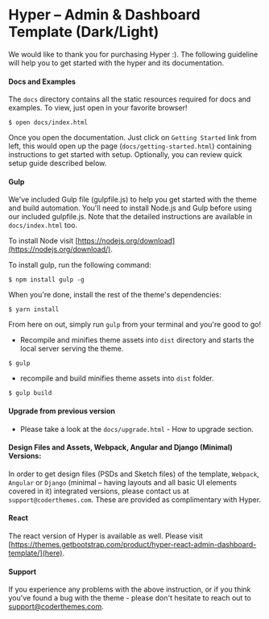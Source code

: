 # Hyper – Admin & Dashboard Template (Dark/Light)

We would like to thank you for purchasing Hyper :). The following guideline will help you to get started with the hyper and its documentation.

#### Docs and Examples

The `docs` directory contains all the static resources required for docs and examples. To view, just open in your favorite browser!

```
$ open docs/index.html
```

Once you open the documentation. Just click on `Getting Started` link from left, this would open up the page (`docs/getting-started.html`) containing instructions to get started with setup. Optionally, you can review quick setup guide described below.

#### Gulp

We've included Gulp file (gulpfile.js) to help you get started with the theme and build automation. You'll need to install Node.js and Gulp before using our included gulpfile.js. Note that the detailed instructions are available in `docs/index.html` too.

To install Node visit [https://nodejs.org/download](https://nodejs.org/download/).

To install gulp, run the following command:

```
$ npm install gulp -g
```

When you're done, install the rest of the theme's dependencies:

```
$ yarn install
```

From here on out, simply run `gulp` from your terminal and you're good to go!

- Recompile and minifies theme assets into `dist` directory and starts the local server serving the theme.


```
$ gulp
```

- recompile and build minifies theme assets into `dist` folder.

```
$ gulp build
```

#### Upgrade from previous version

- Please take a look at the `docs/upgrade.html` - How to upgrade section.

#### Design Files and Assets, Webpack, Angular and Django (Minimal) Versions:

In order to get design files (PSDs and Sketch files) of the template, `Webpack`, `Angular` or `Django` (minimal – having layouts and all basic UI elements covered in it) integrated versions, please contact us at `support@coderthemes.com`. These are provided as complimentary with Hyper.

#### React

The react version of Hyper is available as well. Please visit [https://themes.getbootstrap.com/product/hyper-react-admin-dashboard-template/](here).

#### Support

If you experience any problems with the above instruction, or if you think you've found a bug with the theme - please don't hesitate to reach out to support@coderthemes.com.
